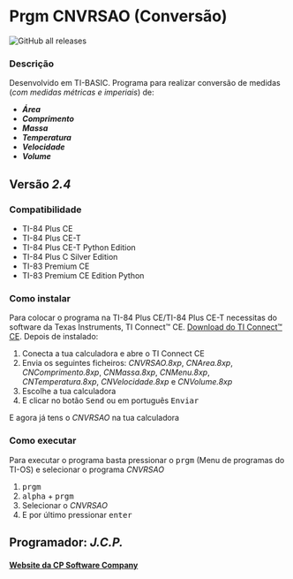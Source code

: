 # Prgm CNVRSAO (Conversão)

![GitHub all releases](https://img.shields.io/github/downloads/CPSoftwareC/CNVRSAO.8xp/total?label=Downloads&style=plastic)

### Descrição

Desenvolvido em TI-BASIC. Programa para realizar conversão de medidas (_com medidas métricas e imperiais_) de:
- **_Área_**
- **_Comprimento_**
- **_Massa_**
- **_Temperatura_**
- **_Velocidade_**
- **_Volume_**

## Versão _2.4_

### Compatibilidade

- TI-84 Plus CE
- TI-84 Plus CE-T
- TI-84 Plus CE-T Python Edition
- TI-84 Plus C Silver Edition
- TI-83 Premium CE
- TI-83 Premium CE Edition Python

### Como instalar

Para colocar o programa na TI-84 Plus CE/TI-84 Plus CE-T necessitas do software da Texas Instruments, TI Connect™ CE. [Download do TI Connect™ CE](https://education.ti.com/pt/produtos/computer-software/ti-connect-ce-sw). Depois de instalado:

1. Conecta a tua calculadora e abre o TI Connect CE
2. Envia os seguintes ficheiros: _CNVRSAO.8xp_, _CNArea.8xp_, _CNComprimento.8xp_, _CNMassa.8xp_, _CNMenu.8xp_, _CNTemperatura.8xp_, _CNVelocidade.8xp_ e _CNVolume.8xp_
3. Escolhe a tua calculadora
4. E clicar no botão <kbd>Send</kbd> ou em português <kbd>Enviar</kbd>
 
E agora já tens o _CNVRSAO_ na tua calculadora

### Como executar

Para executar o programa basta pressionar o <kbd>prgm</kbd> (Menu de programas do TI-OS) e selecionar o programa _CNVRSAO_

1. <kbd>prgm</kbd>
2. <kbd>alpha</kbd> + <kbd>prgm</kbd>
3. Selecionar o _CNVRSAO_
4. E por último pressionar <kbd>enter</kbd></li>


## Programador: _J.C.P._

#### [Website da CP Software Company](http://cpsoftwarecompany.epizy.com)
